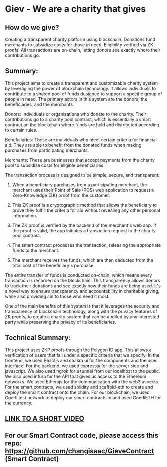 # Giev - We are a charity that gives

## How do we give?
Creating a transparent charity platform using blockchain. Donations fund merchants to subsidize costs for those in need. Eligibility verified via ZK proofs. All transactions are on-chain, letting donors see exactly where their contributions go.

## Summary:

This project aims to create a transparent and customizable charity system by leveraging the power of blockchain technology. It allows individuals to contribute to a shared pool of funds designed to support a specific group of people in need. The primary actors in this system are the donors, the beneficiaries, and the merchants.

Donors: Individuals or organizations who donate to the charity. Their contributions go to a charity pool contract, which is essentially a smart contract on the blockchain where funds are held and distributed according to certain rules.

Beneficiaries: These are individuals who meet certain criteria for financial aid. They are able to benefit from the donated funds when making purchases from participating merchants.

Merchants: These are businesses that accept payments from the charity pool to subsidize costs for eligible beneficiaries.

The transaction process is designed to be simple, secure, and transparent:

1. When a beneficiary purchases from a participating merchant, the merchant uses their Point of Sale (POS) web application to request a Zero-Knowledge (ZK) proof from the customer.

2. This ZK proof is a cryptographic method that allows the beneficiary to prove they fulfill the criteria for aid without revealing any other personal information.

3. The ZK proof is verified by the backend of the merchant's web app. If the proof is valid, the app initiates a transaction request to the charity pool contract.

4. The smart contract processes the transaction, releasing the appropriate funds to the merchant.

5. The merchant receives the funds, which are then deducted from the total cost of the beneficiary's purchase.

The entire transfer of funds is conducted on-chain, which means every transaction is recorded on the blockchain. This transparency allows donors to track their donations and see exactly how their funds are being used. It's a novel way to ensure transparency and accountability in charitable giving, while also providing aid to those who need it most.

One of the main benefits of this system is that it leverages the security and transparency of blockchain technology, along with the privacy features of ZK proofs, to create a charity system that can be audited by any interested party while preserving the privacy of its beneficiaries.


## Technical Summary:

This project uses ZKP proofs through the Polygon ID app. This allows a verification of users that fall under a specific criteria that we specify. In the frontend, we used Reactjs and chakra ui for the components and the user interface. For the backend, we used expressjs for the server side and javascript. We also used ngrok for a tunnel from our localhost to the public.  We also used infura for the API that gives us access to the Ethereum networks. We used Ethersjs for the communication with the web3 aspects. For the smart contracts, we used solidity and scaffold-eth to create and deploy the smart contract onto the chain. For our blockchain, we used Goerli test network to deploy our smart contracts in and used GoerliETH for the currency.

## <a href="https://www.youtube.com/watch?v=yVfcUE35HOA" target="_blank">LINK TO A SHORT VIDEO</a>
## For our Smart Contract code, please access this repo: https://github.com/changisaac/GieveContract (Smart Contract)


